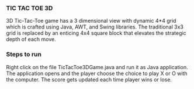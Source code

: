 ### TIC TAC TOE 3D
3D Tic-Tac-Toe game has a 3 dimensional view with dynamic 4*4 grid which is crafted using Java, AWT, and Swing libraries. 
The traditional 3x3 grid is replaced by an enticing 4x4 square block that elevates the strategic depth of each move.

### Steps to run
Right click on the file TicTacToe3DGame.java and run it as Java application.
The application opens and the player choose the choice to play X or O with the computer.
The score gets updated each time player wins or lose.

